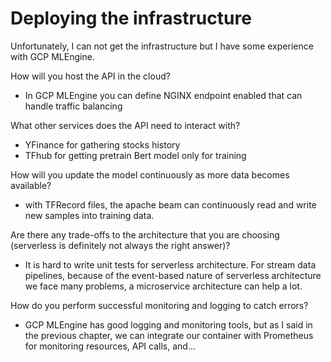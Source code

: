 # Deploying the infrastructure

Unfortunately, I can not get the infrastructure but I have some experience with GCP MLEngine.

How will you host the API in the cloud?

- In GCP MLEngine you can define NGINX endpoint enabled that can handle traffic balancing 

What other services does the API need to interact with? 

- YFinance for gathering stocks history
- TFhub for getting pretrain Bert model only for training

How will you update the model continuously as more data becomes available? 

- with TFRecord files, the apache beam can continuously read and write new samples into training data.

Are there any trade-offs to the architecture that you are choosing (serverless is definitely not always the right answer)? 

- It is hard to write unit tests for serverless architecture. For stream data pipelines, because of the event-based nature of 	serverless architecture we face many problems, a microservice architecture can help a lot.

How do you perform successful monitoring and logging to catch errors?

- GCP MLEngine has good logging and monitoring tools, but as I said in the previous chapter, we can integrate our container with Prometheus for monitoring resources, API calls, and...

